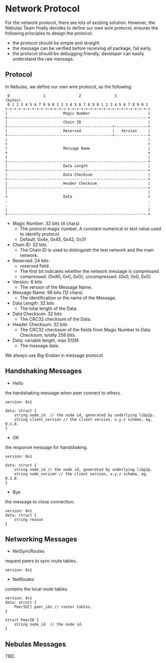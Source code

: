 # Network Protocol

For the network protocol, there are lots of existing solution. However, the Nebulas Team finally decides to define our own wire protocol, ensures the following principles to design the protocol:

* the protocol should be simple and straight.
* the message can be verified before receiving all package, fail early.
* the protocol should be debugging friendly, developer can easily understand the raw message.

## Protocol

In Nebulas, we define our own wire protocol, as the following:

```text
 0               1               2               3              (bytes)
 0 1 2 3 4 5 6 7 8 9 0 1 2 3 4 5 6 7 8 9 0 1 2 3 4 5 6 7 8 9 0 1
+-+-+-+-+-+-+-+-+-+-+-+-+-+-+-+-+-+-+-+-+-+-+-+-+-+-+-+-+-+-+-+-+
|                         Magic Number                          |
+---------------------------------------------------------------+
|                         Chain ID                              |
+-----------------------------------------------+---------------+
|                         Reserved              |   Version     |
+-----------------------------------------------+---------------+
|                                                               |
+                                                               +
|                         Message Name                          |
+                                                               +
|                                                               |
+---------------------------------------------------------------+
|                         Data Length                           |
+---------------------------------------------------------------+
|                         Data Checksum                         |
+---------------------------------------------------------------+
|                         Header Checksum                       |
|---------------------------------------------------------------+
|                                                               |
+                         Data                                  +
.                                                               .
.                                                               .
|                                                               |
+---------------------------------------------------------------+
```

* Magic Number: 32 bits \(4 chars\)
  * The protocol magic number, A constant numerical or text value used to identify protocol.
  * Default: 0x4e, 0x45, 0x42, 0x31
* Chain ID: 32 bits
  * The Chain ID is used to distinguish the test network and the main network.
* Reserved: 24 bits
  * reserved field.
  * The first bit indicates whether the network message is compressed.
  * compressed: {0x80, 0x0, 0x0}; uncompressed: {0x0, 0x0, 0x0}
* Version: 8 bits
  * The version of the Message Name.
* Message Name: 96 bits \(12 chars\)
  * The identification or the name of the Message.
* Data Length: 32 bits
  * The total length of the Data.
* Data Checksum: 32 bits
  * The CRC32 checksum of the Data.
* Header Checksum: 32 bits
  * The CRC32 checksum of the fields from Magic Number to Data Checksum, totally 256 bits.
* Data: variable length, max 512M.
  * The message data.

We always use Big-Endian in message protocol.

## Handshaking Messages

* Hello

the handshaking message when peer connect to others.

```text
version: 0x1

data: struct {
    string node_id  // the node id, generated by underlying libp2p.
    string client_version // the client version, x.y.z schema, eg. 0.1.0.
}
```

* OK

the response message for handshaking.

```text
version: 0x1

data: struct {
    string node_id // the node id, generated by underlying libp2p.
    string node_version // the client version, x.y.z schema, eg. 0.1.0.
}
```

* Bye

the message to close connection.

```text
version: 0x1
data: struct {
    string reason
}
```

## Networking Messages

* NetSyncRoutes

request peers to sync route tables.

```text
version: 0x1
```

* NetRoutes

contains the local route tables.

```text
version: 0x1
data: struct {
    PeerID[] peer_ids // router tables.
}

struct PeerID {
    string node_id  // the node id.
}
```

## Nebulas Messages

TBD.

